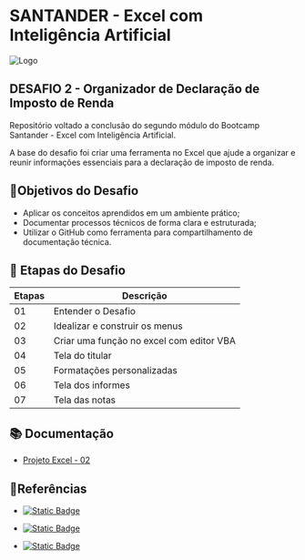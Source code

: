 
# SANTANDER - Excel com Inteligência Artificial
![Logo](https://assets.dio.me/FanVRCIEnVkijATRji1xaIQBPRiHYaj-wmgp_fkyDyc/f:webp/h:120/q:80/L3RyYWNrcy9lYzk3OWZkYy03ZDVlLTQxOGYtOTQ1My05YzU4NDI4NTFmMmIucG5n)
## DESAFIO 2 - Organizador de Declaração de Imposto de Renda

Repositório voltado a conclusão do segundo módulo do Bootcamp Santander - Excel com Inteligência Artificial.

A base do desafio foi criar uma ferramenta no Excel que ajude a organizar e reunir informações essenciais para a declaração de imposto de renda.


## 🎯Objetivos do Desafio
- Aplicar os conceitos aprendidos em um ambiente prático;
- Documentar processos técnicos de forma clara e estruturada; 
- Utilizar o GitHub como ferramenta para compartilhamento de documentação técnica.  


## 🏹 Etapas do Desafio
| Etapas | Descrição |
|------|---------|
| 01 | Entender o Desafio |
| 02 | Idealizar e construir os menus |
| 03 | Criar uma função no excel com editor VBA |
| 04 | Tela do titular |
| 05 | Formatações personalizadas |
| 06 | Tela dos informes |
| 07 | Tela das notas |


## 📚 Documentação
- [Projeto Excel - 02](https://github.com/user-attachments/files/20529388/02.Projeto.-.APP.Imposto.de.Renda.xlsx)


## 🔎Referências
- [![Static Badge](https://img.shields.io/badge/Plataforma-DIO-blue)](https://web.dio.me/home)

- [![Static Badge](https://img.shields.io/badge/Bootcamp-SANTANDER-red)](https://web.dio.me/home)

- [![Static Badge](https://img.shields.io/badge/GitHubProfessor-FelipeAguiar-black)](https://github.com/felipeAguiarCode)
